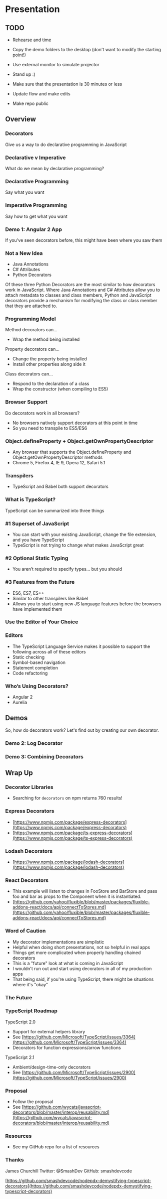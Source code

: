 
# Presentation

## TODO

* Rehearse and time
 * Copy the demo folders to the desktop (don't want to modify the starting point!)
 * Use external monitor to simulate projector
 * Stand up :)
 * Make sure that the presentation is 30 minutes or less
 * Update flow and make edits

* Make repo public

## Overview

### Decorators

Give us a way to do declarative programming in JavaScript

### Declarative v Imperative

What do we mean by declarative programming?

### Declarative Programming

Say what you want

### Imperative Programming

Say how to get what you want

### Demo 1: Angular 2 App

If you've seen decorators before, this might have been where you saw them

### Not a New Idea

* Java Annotations
* C# Attributes
* Python Decorators

Of these three Python Decorators are the most similar to how decorators work in JavaScript. Where Java Annotations and C# Attributes allow you to attach metadata to classes and class members, Python and JavaScript decorators provide a mechanism for modifying the class or class member that they are attached to.

### Programming Model

Method decorators can...

* Wrap the method being installed

Property decorators can...

* Change the property being installed
* Install other properties along side it

Class decorators can...

* Respond to the declaration of a class
* Wrap the constructor (when compiling to ES5)

### Browser Support

Do decorators work in all browsers?

* No browsers natively support decorators at this point in time
* So you need to transpile to ES5/ES6

### Object.defineProperty + Object.getOwnPropertyDescriptor

* Any browser that supports the Object.defineProperty and Object.getOwnPropertyDescriptor methods
* Chrome 5, Firefox 4, IE 9, Opera 12, Safari 5.1

### Transpilers

* TypeScript and Babel both support decorators

### What is TypeScript?

TypeScript can be summarized into three things

### #1 Superset of JavaScript

* You can start with your existing JavaScript, change the file extension, and you have TypeScript
* TypeScript is not trying to change what makes JavaScript great

### #2 Optional Static Typing

* You aren’t required to specify types… but you should

### #3 Features from the Future

* ES6, ES7, ES++
* Similar to other transpilers like Babel
* Allows you to start using new JS language features before the browsers have implemented them

### Use the Editor of Your Choice

### Editors

* The TypeScript Language Service makes it possible to support the following across all of these editors
* Static checking
* Symbol-based navigation
* Statement completion
* Code refactoring

### Who’s Using Decorators?

* Angular 2
* Aurelia

## Demos

So, how do decorators work? Let's find out by creating our own decorator.

### Demo 2: Log Decorator

### Demo 3: Combining Decorators

## Wrap Up

### Decorator Libraries

* Searching for `decorators` on npm returns 760 results!

### Express Decorators

* [https://www.npmjs.com/package/express-decorators](https://www.npmjs.com/package/express-decorators)
* [https://www.npmjs.com/package/ts-express-decorators](https://www.npmjs.com/package/ts-express-decorators)

### Lodash Decorators

* [https://www.npmjs.com/package/lodash-decorators](https://www.npmjs.com/package/lodash-decorators)

### React Decorators

* This example will listen to changes in FooStore and BarStore and pass foo and bar as props to the Component when it is instantiated.
* [https://github.com/yahoo/fluxible/blob/master/packages/fluxible-addons-react/docs/api/connectToStores.md](https://github.com/yahoo/fluxible/blob/master/packages/fluxible-addons-react/docs/api/connectToStores.md)

### Word of Caution

* My decorator implementations are simplistic
* Helpful when doing short presentations, not so helpful in real apps
* Things get more complicated when properly handling chained decorators
* This is a "future" look at what is coming in JavaScript
 * I wouldn't run out and start using decorators in all of my production apps
 * That being said, if you're using TypeScript, there might be situations where it's "okay"

### The Future

### TypeScript Roadmap

TypeScript 2.0

* Support for external helpers library
 * See [https://github.com/Microsoft/TypeScript/issues/3364](https://github.com/Microsoft/TypeScript/issues/3364)
* Decorators for function expressions/arrow functions

TypeScript 2.1

* Ambient/design-time-only decorators
 * See [https://github.com/Microsoft/TypeScript/issues/2900](https://github.com/Microsoft/TypeScript/issues/2900)

### Proposal

* Follow the proposal
* See [https://github.com/wycats/javascript-decorators/blob/master/interop/reusability.md](https://github.com/wycats/javascript-decorators/blob/master/interop/reusability.md)

### Resources

* See my GitHub repo for a list of resources

### Thanks

James Churchill
Twitter: @SmashDev
GitHub: smashdevcode

[https://github.com/smashdevcode/nodepdx-demystifying-typescript-decorators](https://github.com/smashdevcode/nodepdx-demystifying-typescript-decorators)
